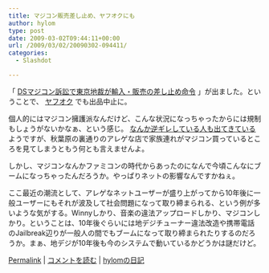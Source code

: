 ```yaml
---
title: マジコン販売差し止め、ヤフオクにも
author: hylom
type: post
date: 2009-03-02T09:44:11+00:00
url: /2009/03/02/20090302-094411/
categories:
  - Slashdot

---
```

「   [DSマジコン訴訟で東京地裁が輸入・販売の差し止め命令][1] 」が出ました。ということで、   [ヤフオク][2] でも出品中止に。

個人的にはマジコン擁護派なんだけど、こんな状況になっちゃったからには規制もしょうがないかなぁ、という感じ。   [なんか逆ギレしている人も出てきている][3] ようですが、秋葉原の裏通りのアレゲな店で家族連れがマジコン買っているところを見てしまうともう何とも言えませんよ。

しかし、マジコンなんかファミコンの時代からあったのになんで今頃こんなにブームになっちゃったんだろうか。やっぱりネットの影響なんですかねぇ。

ここ最近の潮流として、アレゲなネットユーザーが盛り上がってから10年後に一般ユーザーにもそれが波及して社会問題になって取り締まられる、という例が多いような気がする。Winnyしかり、音楽の違法アップロードしかり、マジコンしかり。ということは、10年後ぐらいには地デジチューナー違法改造や携帯電話のJailbreak辺りが一般人の間でもブームになって取り締まられたりするのだろうか。まぁ、地デジが10年後も今のシステムで動いているかどうかは謎だけど。

  [Permalink][4] |   [コメントを読む][5] |   [hylomの日記][6]

 [1]: http://slashdot.jp/article.pl?sid=09/02/28/1556245
 [2]: http://topic.auctions.yahoo.co.jp/notice/rule/post_30/
 [3]: http://plusd.itmedia.co.jp/games/articles/0903/02/news041.html
 [4]: http://slashdot.jp/~hylom/journal/469029
 [5]: http://slashdot.jp/~hylom/journal/469029#acomments
 [6]: http://slashdot.jp/~hylom/journal/
